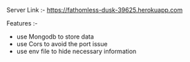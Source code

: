 Server Link :- https://fathomless-dusk-39625.herokuapp.com

Features :- 

* use Mongodb to store data 
* use Cors  to avoid the port issue
* use env file to hide necessary information

